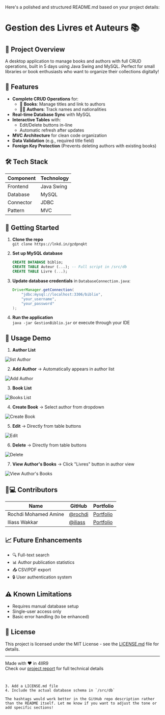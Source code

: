 Here's a polished and structured README.md based on your project details:

# Gestion des Livres et Auteurs 📚

## 🎯 Project Overview
A desktop application to manage books and authors with full CRUD operations, built in 5 days using Java Swing and MySQL. Perfect for small libraries or book enthusiasts who want to organize their collections digitally!

## 🌟 Features
- **Complete CRUD Operations** for:
  - 📖 **Books**: Manage titles and link to authors
  - 🧑🏫 **Authors**: Track names and nationalities
- **Real-time Database Sync** with MySQL
- **Interactive Tables** with:
  - Edit/Delete buttons in-line
  - Automatic refresh after updates
- **MVC Architecture** for clean code organization
- **Data Validation** (e.g., required title field)
- **Foreign Key Protection** (Prevents deleting authors with existing books)

## 🛠️ Tech Stack
| Component | Technology |
|-----------|------------|
| Frontend  | Java Swing |
| Database  | MySQL      |
| Connector | JDBC       |
| Pattern   | MVC        |

## 🚀 Getting Started
1. **Clone the repo**  
   `git clone https://lnkd.in/gzdpnqkt`

2. **Set up MySQL database**  
   ```sql
   CREATE DATABASE biblio;
   CREATE TABLE Auteur (...); -- Full script in /src/db
   CREATE TABLE Livre (...);


3. **Update database credentials** in `DatabaseConnection.java`:
   ```java
   DriverManager.getConnection(
       "jdbc:mysql://localhost:3306/biblio", 
       "your_username", 
       "your_password"
   );
   ```

4. **Run the application**  
   `java -jar GestionBiblio.jar` or execute through your IDE

## 📝 Usage Demo
1. **Author List** 

![list Author](images/1.jpg)

2. **Add Author** → Automatically appears in author list

![Add Author](images/2.jpg)

3. **Book List** 

![Books List](images/3.jpg)

4. **Create Book** → Select author from dropdown

![Create Book](images/7.jpg)

5. **Edit** → Directly from table buttons

![Edit](images/4.jpg)

6. **Delete** → Directly from table buttons

![Delete](images/5.jpg)

7. **View Author's Books** → Click "Livres" button in author view

![View Author's Books](images/6.jpg)

## 🧑💻 Contributors
| Name | GitHub | Portfolio |
|------|--------|-----------|
| Rochdi Mohamed Amine | [@rochdi]([https://github.com](https://github.com/Rocmine)) | [Portfolio]([https://lnkd.in/gstGipcS](https://rocmine.net/)) |
| Iliass Wakkar | [@iliass]([https://github.com](https://github.com/iliass-wakkar)) | [Portfolio]([https://lnkd.in/gstGipcS](https://iliass-wakkar.github.io/portfolio/)) |

## 📈 Future Enhancements
- 🔍 Full-text search
- 📊 Author publication statistics
- 📤 CSV/PDF export
- 🔒 User authentication system

## ⚠️ Known Limitations
- Requires manual database setup
- Single-user access only
- Basic error handling (to be enhanced)

## 📄 License
This project is licensed under the MIT License - see the [LICENSE.md](LICENSE.md) file for details.

---

Made with ❤️ in 4IIR9  
Check our [project report](docs/rapport.pdf) for full technical details
```


3. Add a LICENSE.md file
4. Include the actual database schema in `/src/db`

The hashtags would work better in the GitHub repo description rather than the README itself. Let me know if you want to adjust the tone or add specific sections!
